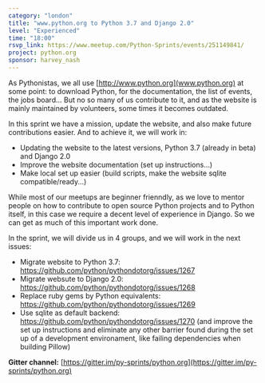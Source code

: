 ```yaml
---
category: "london"
title: "www.python.org to Python 3.7 and Django 2.0"
level: "Experienced"
time: "18:00"
rsvp_link: https://www.meetup.com/Python-Sprints/events/251149841/
project: python.org
sponsor: harvey_nash
---
```


As Pythonistas, we all use [http://www.python.org](www.python.org) at some point: to download Python, for the documentation, the list of events, the jobs board...
But no so many of us contribute to it, and as the website is mainly maintained by volunteers, some times it becomes outdated.

In this sprint we have a mission, update the website, and also make future contributions easier. And to achieve it, we will work in:
- Updating the website to the latest versions, Python 3.7 (already in beta) and Django 2.0
- Improve the website documentation (set up instructions...)
- Make local set up easier (build scripts, make the website sqlite compatible/ready...)

While most of our meetups are beginner frienndly, as we love to mentor people on how to contribute to open source Python projects and to Python itself, in this case we require a decent level of experience in Django.
So we can get as much of this important work done.

In the sprint, we will divide us in 4 groups, and we will work in the next issues:
- Migrate website to Python 3.7: https://github.com/python/pythondotorg/issues/1267
- Migrate websute to Django 2.0: https://github.com/python/pythondotorg/issues/1268
- Replace ruby gems by Python equivalents: https://github.com/python/pythondotorg/issues/1269
- Use sqlite as default backend: https://github.com/python/pythondotorg/issues/1270 (and improve the set up instructions and eliminate any other barrier found during the set up of a development environament, like failing dependencies when building Pillow)

**Gitter channel:** [https://gitter.im/py-sprints/python.org](https://gitter.im/py-sprints/python.org)
